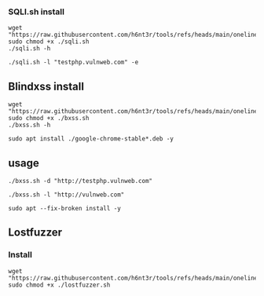 ### SQLI.sh install
```
wget "https://raw.githubusercontent.com/h6nt3r/tools/refs/heads/main/oneliners/sqli.sh"
sudo chmod +x ./sqli.sh
./sqli.sh -h
```
```
./sqli.sh -l "testphp.vulnweb.com" -e
```

## Blindxss install
```
wget "https://raw.githubusercontent.com/h6nt3r/tools/refs/heads/main/oneliners/bxss.sh"
sudo chmod +x ./bxss.sh
./bxss.sh -h
```

```
sudo apt install ./google-chrome-stable*.deb -y
```
## usage
```
./bxss.sh -d "http://testphp.vulnweb.com"
```
```
./bxss.sh -l "http://vulnweb.com"
```
```
sudo apt --fix-broken install -y
```
## Lostfuzzer
### Install
```
wget "https://raw.githubusercontent.com/h6nt3r/tools/refs/heads/main/oneliners/lostfuzzer.sh"
sudo chmod +x ./lostfuzzer.sh
```

